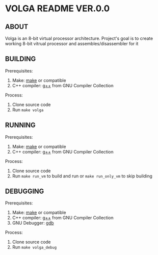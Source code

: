 # VOLGA README VER.0.0
## ABOUT
Volga is an 8-bit virtual processor architecture. Project's goal is to create working 8-bit vitrual processor and assembles/disassembler for it
## BUILDING
Prerequisites:
1. Make: [make](https://www.gnu.org/software/make/) or compatible
2. C++ compiler: [g++](https://gcc.gnu.org/) from GNU Compiler Collection

Process:
1. Clone source code
2. Run `make volga`
## RUNNING
Prerequisites:
1. Make: [make](https://www.gnu.org/software/make/) or compatible
2. C++ compiler: [g++](https://gcc.gnu.org/) from GNU Compiler Collection

Process:
1. Clone source code
2. Run `make run_vm` to build and run or `make run_only_vm` to skip building
## DEBUGGING
Prerequisites: 
1. Make: [make](https://www.gnu.org/software/make/) or compatible
2. C++ compiler: [g++](https://gcc.gnu.org/) from GNU Compiler Collection
3. GNU Debugger: [gdb](https://www.gnu.org/software/gdb)

Process:
1. Clone source code
2. Run `make volga_debug`